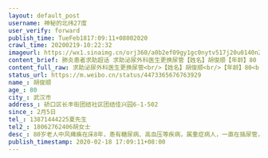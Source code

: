 ```yaml
---
layout: default_post
username: 神秘的北纬27度
user_verify: forward
publish_time: TueFeb1817:09:11+08002020
crawl_time: 20200219-10:22:32
imageurl: https://wx1.sinaimg.cn/orj360/a0b2ef09gy1gc0nytv517j20u0140n2a.jpg,https://wx4.sinaimg.cn/orj360/a0b2ef09gy1gc0nyv5301j20u0140jvy.jpg,https://wx2.sinaimg.cn/orj360/a0b2ef09gy1gc0nz1kco1j20k00zke3d.jpg
content_brief: 肺炎患者求助超话 求助泌尿外科医生更换尿管【姓名】胡俊顺【年龄】80【所在城市】武汉市【所在小区、社区】硚口区长丰街团结社区团结佳兴园6-1-502【患病时间】2月5日【联系方式】13871444225夏先生【其他紧急联系人】18062762406胡女士【病情描述】80岁老人中风瘫痪在床8年，患有糖尿病 ...全文
content_full_raw: 求助泌尿外科医生更换尿管<br/>【姓名】胡俊顺<br/>【年龄】80<br/>【所在城市】武汉市<br/>【所在小区、社区】硚口区长丰街团结社区团结佳兴园6-1-502<br/>【患病时间】2月5日<br/>【联系方式】13871444225夏先生<br/>【其他紧急联系人】18062762406胡女士<br/><br/>【病情描述】80岁老人中风瘫痪在床8年，患有糖尿病、高血压等疾病，属重症病人，一直在插尿管，医院要求20天换一次尿管，上次换管时间1月15日，应2月5日更换，目前由于抗击新冠疫情，武汉市医院取消门诊，街道社区工作人员不理会也不解决，现无处换尿管，换管时间已过13天，现已影响正常排尿功能，造成尿管堵塞，尿滞留，泌尿系统感染和发炎风险性非常高，病人非常痛苦，2月17号通过微博平台求助，2月18日早上，武汉市硚口区卫健委联系我们到硚口区古田街社区卫生服务中心更换尿管，中午将病人送到服务中心后，服务中心却以各种理由不予更换，瘫痪老人和家属冒着被新冠肺炎传染的风险在外待了3个小时后无功而返，我们把情况汇报给联系我们的卫健委，硚口区卫健委的回复是也没有办法，要我们把瘫痪老人带着到每家医院去询问，这与政府要求市民封闭管理相违背，而且还冒着极大的风险，求助社会爱心人士、应勇书记及王忠林书记帮帮我们一家人。跪谢！！！<spanclass="url-icon"><imgalt=[泪]src="//h5.sinaimg.cn/m/emoticon/icon/default/d_lei-1b4b02f8b1.png"style="width:1em;height:1em;"/></span>🙏<ahref='/n/可雅coyaxi'>@可雅coyaxi</a><ahref='/n/糖呗张丁文'>@糖呗张丁文</a><ahref='/n/吕哥在北京'>@吕哥在北京</a><ahref='/n/央视新闻'>@央视新闻</a><ahref='/n/长江日报'>@长江日报</a><ahref='/n/彭湃新闻'>@彭湃新闻</a><adata-url="http://t.cn/RZ5SOzF"href="http://weibo.com/p/100101B2094450DB6EA5FE4792"data-hide=""><spanclass='url-icon'><imgstyle='width:1rem;height:1rem'src='https://h5.sinaimg.cn/upload/2015/09/25/3/timeline_card_small_location_default.png'></span><spanclass="surl-text">武汉·团结·佳兴园</span></a>
status_url: https://m.weibo.cn/status/4473365676763929
name_: 胡俊顺
age_: 80
city_: 武汉市
address_: 硚口区长丰街团结社区团结佳兴园6-1-502
since_: 2月5日
tel_: 13871444225夏先生
tel2_: 18062762406胡女士
desc_: 80岁老人中风瘫痪在床8年，患有糖尿病、高血压等疾病，属重症病人，一直在插尿管，医院要求20天换一次尿管，上次换管时间1月15日，应2月5日更换，目前由于抗击新冠疫情，武汉市医院取消门诊，街道社区工作人员不理会也不解决，现无处换尿管，换管时间已过13天，现已影响正常排尿功能，造成尿管堵塞，尿滞留，泌尿系统感染和发炎风险性非常高，病人非常痛苦，2月17号通过微博平台求助，2月18日早上，武汉市硚口区卫健委联系我们到硚口区古田街社区卫生服务中心更换尿管，中午将病人送到服务中心后，服务中心却以各种理由不予更换，瘫痪老人和家属冒着被新冠肺炎传染的风险在外待了3个小时后无功而返，我们把情况汇报给联系我们的卫健委，硚口区卫健委的回复是也没有办法，要我们把瘫痪老人带着到每家医院去询问，这与政府要求市民封闭管理相违背，而且还冒着极大的风险，求助社会爱心人士、应勇书记及王忠林书记帮帮我们一家人。跪谢！！！<spanclass="url-icon"><imgalt=[泪]src="//h5.sinaimg.cn/m/emoticon/icon/default/d_lei-1b4b02f8b1.png"style="width1em;height1em;"/></span>🙏<ahref='/n/可雅coyaxi'>@可雅coyaxi</a><ahref='/n/糖呗张丁文'>@糖呗张丁文</a><ahref='/n/吕哥在北京'>@吕哥在北京</a><ahref='/n/央视新闻'>@央视新闻</a><ahref='/n/长江日报'>@长江日报</a><ahref='/n/彭湃新闻'>@彭湃新闻</a><adata-url="http//t.cn/RZ5SOzF"href="http//weibo.com/p/100101B2094450DB6EA5FE4792"data-hide=""><spanclass='url-icon'><imgstyle='width1rem;height1rem'src='https//h5.sinaimg.cn/upload/2015/09/25/3/timeline_card_small_location_default.png'></span><spanclass="surl-text">武汉·团结·佳兴园</span></a>
publish_timestamp: 2020-02-18 17:09:11+08:00
---
```


